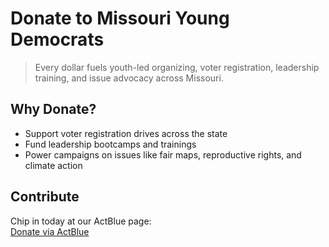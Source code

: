# Donate to Missouri Young Democrats

> Every dollar fuels youth-led organizing, voter registration, leadership training, and issue advocacy across Missouri.

## Why Donate?
- Support voter registration drives across the state  
- Fund leadership bootcamps and trainings  
- Power campaigns on issues like fair maps, reproductive rights, and climate action  

## Contribute
Chip in today at our ActBlue page:  
[Donate via ActBlue](https://secure.actblue.com/donate/moyoungdems)
